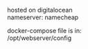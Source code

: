 hosted on digitalocean  
nameserver: namecheap  


docker-compose file is in:  
/opt/webserver/config
